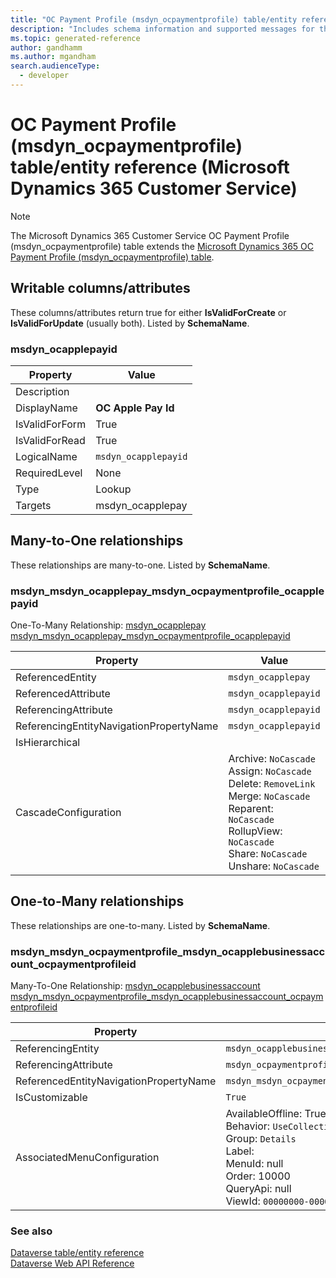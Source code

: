 ```yaml
---
title: "OC Payment Profile (msdyn_ocpaymentprofile) table/entity reference (Microsoft Dynamics 365 Customer Service)"
description: "Includes schema information and supported messages for the OC Payment Profile (msdyn_ocpaymentprofile) table/entity with Microsoft Dynamics 365 Customer Service."
ms.topic: generated-reference
author: gandhamm
ms.author: mgandham
search.audienceType: 
  - developer
---
```


# OC Payment Profile (msdyn_ocpaymentprofile) table/entity reference (Microsoft Dynamics 365 Customer Service)



> [!NOTE]
> The Microsoft Dynamics 365 Customer Service OC Payment Profile (msdyn_ocpaymentprofile) table extends the [Microsoft Dynamics 365 OC Payment Profile (msdyn_ocpaymentprofile) table](/dynamics365/developer/reference/entities/msdyn_ocpaymentprofile).



## Writable columns/attributes

These columns/attributes return true for either **IsValidForCreate** or **IsValidForUpdate** (usually both). Listed by **SchemaName**.

### <a name="BKMK_msdyn_ocapplepayid"></a> msdyn_ocapplepayid

|Property|Value|
|---|---|
|Description||
|DisplayName|**OC Apple Pay Id**|
|IsValidForForm|True|
|IsValidForRead|True|
|LogicalName|`msdyn_ocapplepayid`|
|RequiredLevel|None|
|Type|Lookup|
|Targets|msdyn_ocapplepay|


## Many-to-One relationships

These relationships are many-to-one. Listed by **SchemaName**.

### <a name="BKMK_msdyn_msdyn_ocapplepay_msdyn_ocpaymentprofile_ocapplepayid"></a> msdyn_msdyn_ocapplepay_msdyn_ocpaymentprofile_ocapplepayid

One-To-Many Relationship: [msdyn_ocapplepay msdyn_msdyn_ocapplepay_msdyn_ocpaymentprofile_ocapplepayid](msdyn_ocapplepay.md#BKMK_msdyn_msdyn_ocapplepay_msdyn_ocpaymentprofile_ocapplepayid)

|Property|Value|
|---|---|
|ReferencedEntity|`msdyn_ocapplepay`|
|ReferencedAttribute|`msdyn_ocapplepayid`|
|ReferencingAttribute|`msdyn_ocapplepayid`|
|ReferencingEntityNavigationPropertyName|`msdyn_ocapplepayid`|
|IsHierarchical||
|CascadeConfiguration|Archive: `NoCascade`<br />Assign: `NoCascade`<br />Delete: `RemoveLink`<br />Merge: `NoCascade`<br />Reparent: `NoCascade`<br />RollupView: `NoCascade`<br />Share: `NoCascade`<br />Unshare: `NoCascade`|


## One-to-Many relationships

These relationships are one-to-many. Listed by **SchemaName**.

### <a name="BKMK_msdyn_msdyn_ocpaymentprofile_msdyn_ocapplebusinessaccount_ocpaymentprofileid"></a> msdyn_msdyn_ocpaymentprofile_msdyn_ocapplebusinessaccount_ocpaymentprofileid

Many-To-One Relationship: [msdyn_ocapplebusinessaccount msdyn_msdyn_ocpaymentprofile_msdyn_ocapplebusinessaccount_ocpaymentprofileid](msdyn_ocapplebusinessaccount.md#BKMK_msdyn_msdyn_ocpaymentprofile_msdyn_ocapplebusinessaccount_ocpaymentprofileid)

|Property|Value|
|---|---|
|ReferencingEntity|`msdyn_ocapplebusinessaccount`|
|ReferencingAttribute|`msdyn_ocpaymentprofileid`|
|ReferencedEntityNavigationPropertyName|`msdyn_msdyn_ocpaymentprofile_msdyn_ocapplebusinessaccount_ocpaymentprofileid`|
|IsCustomizable|`True`|
|AssociatedMenuConfiguration|AvailableOffline: True<br />Behavior: `UseCollectionName`<br />Group: `Details`<br />Label: <br />MenuId: null<br />Order: 10000<br />QueryApi: null<br />ViewId: `00000000-0000-0000-0000-000000000000`|



### See also

[Dataverse table/entity reference](/power-apps/developer/data-platform/reference/about-entity-reference)  
[Dataverse Web API Reference](/power-apps/developer/data-platform/webapi/reference/about)   

